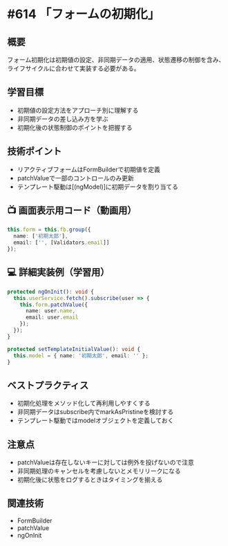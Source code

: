 # #614 「フォームの初期化」

## 概要
フォーム初期化は初期値の設定、非同期データの適用、状態遷移の制御を含み、ライフサイクルに合わせて実装する必要がある。

## 学習目標
- 初期値の設定方法をアプローチ別に理解する
- 非同期データの差し込み方を学ぶ
- 初期化後の状態制御のポイントを把握する

## 技術ポイント
- リアクティブフォームはFormBuilderで初期値を定義
- patchValueで一部のコントロールのみ更新
- テンプレート駆動は[(ngModel)]に初期データを割り当てる

## 📺 画面表示用コード（動画用）
```typescript
this.form = this.fb.group({
  name: ['初期太郎'],
  email: ['', [Validators.email]]
});
```

## 💻 詳細実装例（学習用）
```typescript
protected ngOnInit(): void {
  this.userService.fetch().subscribe(user => {
    this.form.patchValue({
      name: user.name,
      email: user.email
    });
  });
}

protected setTemplateInitialValue(): void {
  this.model = { name: '初期太郎', email: '' };
}
```

## ベストプラクティス
- 初期化処理をメソッド化して再利用しやすくする
- 非同期データはsubscribe内でmarkAsPristineを検討する
- テンプレート駆動ではmodelオブジェクトを定義しておく

## 注意点
- patchValueは存在しないキーに対しては例外を投げないので注意
- 非同期処理のキャンセルを考慮しないとメモリリークになる
- 初期化後に状態をログするときはタイミングを揃える

## 関連技術
- FormBuilder
- patchValue
- ngOnInit
